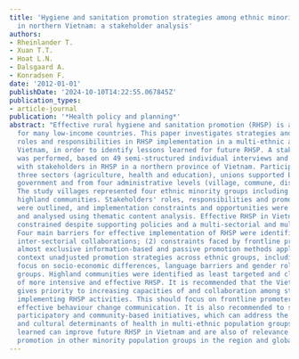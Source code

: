 ```yaml
---
title: 'Hygiene and sanitation promotion strategies among ethnic minority communities
  in northern Vietnam: a stakeholder analysis'
authors:
- Rheinlander T.
- Xuan T.T.
- Hoat L.N.
- Dalsgaard A.
- Konradsen F.
date: '2012-01-01'
publishDate: '2024-10-10T14:22:55.067845Z'
publication_types:
- article-journal
publication: '*Health policy and planning*'
abstract: "Effective rural hygiene and sanitation promotion (RHSP) is a major challenge
  for many low-income countries. This paper investigates strategies and stakeholders'
  roles and responsibilities in RHSP implementation in a multi-ethnic area of northern
  Vietnam, in order to identify lessons learned for future RHSP. A stakeholder analysis
  was performed, based on 49 semi-structured individual interviews and one group interview
  with stakeholders in RHSP in a northern province of Vietnam. Participants came from
  three sectors (agriculture, health and education), unions supported by the Vietnamese
  government and from four administrative levels (village, commune, district and province).
  The study villages represented four ethnic minority groups including lowland and
  highland communities. Stakeholders' roles, responsibilities and promotion methods
  were outlined, and implementation constraints and opportunities were identified
  and analysed using thematic content analysis. Effective RHSP in Vietnam is severely
  constrained despite supporting policies and a multi-sectorial and multi-level framework.
  Four main barriers for effective implementation of RHSP were identified: (1) weak
  inter-sectorial collaborations; (2) constraints faced by frontline promoters; (3)
  almost exclusive information-based and passive promotion methods applied; and (4)
  context unadjusted promotion strategies across ethnic groups, including a limited
  focus on socio-economic differences, language barriers and gender roles in the target
  groups. Highland communities were identified as least targeted and clearly in need
  of more intensive and effective RHSP. It is recommended that the Vietnamese government
  gives priority to increasing capacities of and collaboration among stakeholders
  implementing RHSP activities. This should focus on frontline promoters to perform
  effective behaviour change communication. It is also recommended to support more
  participatory and community-based initiatives, which can address the complex socio-economic
  and cultural determinants of health in multi-ethnic population groups. These lessons
  learned can improve future RHSP in Vietnam and are also of relevance for health
  promotion in other minority population groups in the region and globally."
---
```


